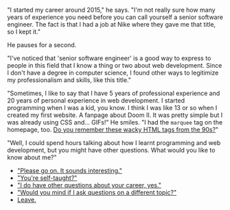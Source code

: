 "I started my career around 2015," he says. "I'm not really sure how many years of experience you need before you can call yourself a senior software engineer. The fact is that I had a job at Nike where they gave me that title, so I kept it."

He pauses for a second.

"I've noticed that 'senior software engineer' is a good way to express to people in this field that I know a thing or two about web development. Since I don't have a degree in computer science, I found other ways to legitimize my professionalism and skills, like this title."

"Sometimes, I like to say that I have 5 years of professional experience and 20 years of personal experience in web development. I started programming when I was a kid, you know. I think I was like 13 or so when I created my first website. A fanpage about Doom II. It was pretty simple but I was already using CSS and... GIFs!" He smiles. "I had the `marquee` tag on the homepage, too. [Do you remember these wacky HTML tags from the 90s?](https://medium.com/@yvesgurcan/remember-marquee-and-blink-15ac3de4c790)"

"Well, I could spend hours talking about how I learnt programming and web development, but you might have other questions. What would you like to know about me?"

- ["Please go on. It sounds interesting."](early-career.md)
- ["You're self-taught?"](self-taught.md)
- ["I do have other questions about your career, yes."](job-2.md)
- ["Would you mind if I ask questions on a different topic?"](questions.md)
- [Leave.](leave.md)
